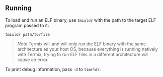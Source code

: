 ## Running

To load and run an ELF binary, use `tmixldr` with the path to the target ELF program passed to it:

```shell
tmixldr path/to/file
```

> *Note*
> Termix will and will only run the ELF binary with the same architecture as your host OS,
> because everything is running natively with Termix, trying to run ELF files in a different architecture
> will cause an error.

To print debug information, pass `-d` to `timrldr`.
